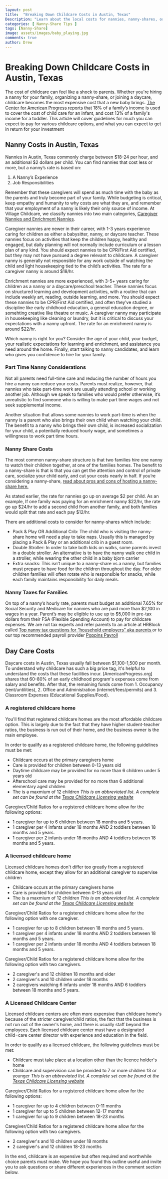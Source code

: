 ```yaml
---
layout: post
title:  "Breaking Down Childcare Costs in Austin, Texas"
Description: "Learn about the local costs for nannies, nanny-shares, or daycares in Austin, TX, and what you can expect to get in return for your investment."
categories: [ Nanny-Share Tips ]
tags: [Nanny-Share]
image: assets/images/baby_playing.jpg
comments: true
author: Drew
---
```

# Breaking Down Childcare Costs in Austin, Texas

The cost of childcare can feel like a shock to parents. Whether you're hiring a nanny for your family, organizing a nanny-share, or joining a daycare, childcare becomes the most expensive cost that a new baby brings. [The Center for American Progress reports](https://www.americanprogress.org/issues/early-childhood/reports/2018/11/15/460970/understanding-true-cost-child-care-infants-toddlers/) that 18% of a family’s income is used to cover the cost of child care for an infant, and cost 13% of a family's income for a toddler. This article will cover guidelines for much you can expect to pay for various childcare options, and what you can expect to get in return for your investment

## Nanny Costs in Austin, Texas

Nannies in Austin, Texas commonly charge between $18-24 per hour, and an additional $2 dollars per child. You can find nannies that cost less or more, but a nanny’s rate is based on:

1. A Nanny’s Experience
2. Job Responsibilities

Remember that these caregivers will spend as much time with the baby as the parents and truly become part of your family. While budgeting is critical, keep empathy and humanity to why costs are what they are, and remember that your employment of a nanny is likely their only source of income.  At Village Childcare, we classify nannies into two main categories, [Caregiver Nannies and Enrichment Nannies](https://www.villagechildcare.co/nanny_search.html). 

Caregiver nannies are newer in their career, with 1-3 years experience caring for children as either a babysitter, nanny, or daycare teacher. These nannies focus on activities that keep the children happy, healthy and engaged, but daily planning will not normally include curriculum or a lesson plan of any kind. You should expect nannies to be CPR/First Aid certified, but they may not have pursued a degree relevant to childcare. A caregiver nanny is generally not responsible for any work outside of watching the child and light housekeeping tied to the child’s activities. The rate for a caregiver nanny is around $18/hr.

Enrichment nannies are more experienced, with 3-5+ years caring for children as a nanny or a daycare/preschool teacher. These nannies focus on structured learning and development activities, with a routine that can include weekly art, reading, outside learning, and more. You should expect these nannies to be CPR/First Aid certified, and often they’ve studied a discipline like early childhood education, a general education degree, or somehting creative like theatre or music. A caregiver nanny may participate in housekeeping like cleaning or laundry, but it is critical to discuss your expectations with a nanny upfront. The rate for an enrichment nanny is around $22/hr.

Which nanny is right for you? Consider the age of your child, your budget, your realistic expectations for learning and enrichment, and assistance you need around the home. Finally, start talking to nanny candidates, and learn who gives you confidence to hire for your family.

### Part Time Nanny Considerations

Not all parents need full-time care and reducing the number of hours you hire a nanny can reduce your costs. Parents must realize, however, that nannies who take part-time work are usually attending school or working another job. Although we speak to families who would prefer otherwise, it’s unrealistic to find someone who is willing to make part time wages and not seek supplemental income. 

Another situation that allows some nannies to work part-time is when the nanny is a parent who also brings their own child when watching your child. The benefit to a nanny who brings their own child, is increased socialization for your child, a potentially reduced hourly wage, and sometimes a willingness to work part time hours.

### Nanny Share Costs

The most common nanny-share structure is that two families hire one nanny to watch their children together, at one of the families homes. The benefit to a nanny-share is that is that you can get the attention and control of private care, socialize your child early, and cut your costs nearly in half. If you’re considering a nanny-share, [read about pros and cons of hosting a nanny-share here.](https://blog.villagechildcare.co/Nanny-Share-Hosting/)

As stated earlier, the rate for nannies go up on average $2 per child. As an example, If one family was paying for an enrichment nanny $22/hr, the rate go up $24/hr to add a second child from another family, and both families would split that rate and each pay $12/hr. 

There are additional costs to consider for nanny-shares which include: 

- Pack & Play OR Addiitional Crib: The child who is visiting the nanny-share home will need a play to take naps. Usually this is managed by placing a Pack & Play or an additional crib in a guest room.
- Double Stroller: In order to take both kids on walks, some parents invest in a double stroller. An alternative is to have the nanny walk one child in a stroller, while wearing the other child in a baby bjorn carrier
- Extra snacks: This isn’t unique to a nanny-share vs a nanny, but families must prepare to have food for the children throughout the day. For older children families will often rotate who is responsible for snacks, while each family maintains responsibility for daily meals.

### Nanny Taxes for Families

On top of a nanny’s hourly rate, parents must budget an additional 7.65% for Social Security and Medicare for nannies who are paid more than $2,100 in wages in a year. Parent’s may be eligible to use up to $5,000 in pre-tax dollars from their FSA (Flexible Spending Account) to pay for childcare expenses. We are not tax experts and refer parents to an article at HRBlock called [Top nanny tax questions for “household employers” aka parents ](https://www.hrblock.com/tax-center/newsroom/filing/dependents/top-questions-parents-employing-nanny/) or to our top recommended payroll provider [Poppins Payroll](https://www.poppinspayroll.com/nanny-payroll-guide)

## Day Care Costs

Daycare costs in Austin, Texas usually fall between $1,100-1,500 per month. To understand why childcare has such a big price tag, it's helpful to understand the costs that these facilities incur. [AmericanProgress.org] shares that 60-80% of an early childhood program's expenses come from salary and benefits. After that, the remaining funds come from 1. Occupancy (rent/untilities), 2. Office and Administration (internet/fees/permits) and 3. Classroom Expenses (Educational Supplies/Food).

### A registered childcare home

You'll find that registered childcare homes are the most affordable childcare option. This is largely due to the fact that they have higher student-teacher ratios, the business is run out of their home, and the business owner is the main employee. 

In order to qualify as a registered childcare home, the following guidelines must be met:
- Childcare occurs at the primary caregivers home
- Care is provided for children between 0-13 years old
- Daytime childcare may be provided for no more than 6 children under 5 years old 
- Afterschool care may be provided for no more than 6 additional elementary aged children
- The is a maxmium of 12 children
*This is an abbreviated list. A complete set can be found at the [Texas Childcare Licensing website](https://hhs.texas.gov/doing-business-hhs/provider-portals/protective-services-providers/child-care-licensing/minimum-standards)*

Caregiver/Child Ratios for a registered childcare home allow for the following options: 
- 1 caregiver for up to 6 children between 18 months and 5 years.
- 1 caregiver per 4 infants under 18 months AND 2 toddlers between 18 months and 5 years.
- 1 caregiver per 2 infants under 18 months AND 4 toddlers between 18 months and 5 years.

### A licensed childcare home

Licensed childcare homes don't differ too greatly from a registered childcare home, except they allow for an additional caregiver to supervise children

- Childcare occurs at the primary caregivers home
- Care is provided for children between 0-13 years old
- The is a maxmium of 12 children
*This is an abbreviated list. A complete set can be found at the [Texas Childcare Licensing website](https://hhs.texas.gov/doing-business-hhs/provider-portals/protective-services-providers/child-care-licensing/minimum-standards)*

Caregiver/Child Ratios for a registered childcare home allow for the following option with one caregiver. 
- 1 caregiver for up to 8 children between 18 months and 5 years.
- 1 caregiver per 4 infants under 18 months AND 2 toddlers between 18 months and 5 years.
- 1 caregiver per 2 infants under 18 months AND 4 toddlers between 18 months and 5 years.

Caregiver/Child Ratios for a registered childcare home allow for the following option with two caregivers. 
- 2 caregiver's and 12 children 18 months and older
- 2 caregiver's and 10 children under 18 months
- 2 caregivers watching 6 infants under 18 months AND 6 toddlers between 18 months and 5 years.


### A Licensed Childcare Center

Licensed childcare centers are often more expensive than childcare home's because of the stricter caregiver/child ratios, the fact that the business is not run out of the owner's home, and there is usually staff beyond the employees. Each licensed childcare center must have a designated child=care center director with experience and education in the field.

In order to qualify as a licensed childcare, the following guidelines must be met:
- Childcare must take place at a location other than the licence holder's home
- Childcare and supervision can be provided to 7 or more children 13 or younger
*This is an abbreviated list. A complete set can be found at the [Texas Childcare Licensing website](https://hhs.texas.gov/doing-business-hhs/provider-portals/protective-services-providers/child-care-licensing/minimum-standards)*

Caregiver/Child Ratios for a registered childcare home allow for the following options: 
- 1 caregiver for up to 4 children between 0-11 months
- 1 caregiver for up to 5 children between 12-17 months
- 1 caregiver for up to 9 children between 18-23 months

Caregiver/Child Ratios for a registered childcare home allow for the following option with two caregivers. 
- 2 caregiver's and 10 children under 18 months
- 2 caregiver's and 12 children 18-23 months 

In the end, childcare is an expensive but often required and worthwhile choice parents must make. We hope you found this outline useful and invite you to ask questions or share different experiences in the comment section below. 



